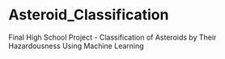 # Asteroid_Classification
Final High School Project - Classification of Asteroids by Their Hazardousness Using Machine Learning
